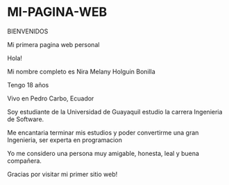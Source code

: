 # MI-PAGINA-WEB
BIENVENIDOS

Mi primera pagina web personal

Hola!

Mi nombre completo es Nira Melany Holguin Bonilla 

Tengo 18 años

Vivo en Pedro Carbo, Ecuador

Soy estudiante de la Universidad de Guayaquil estudio la carrera Ingenieria de Software.
 
Me encantaria terminar mis estudios y poder convertirme una gran Ingenieria, ser experta en programacion

Yo me considero una persona muy amigable, honesta, leal y  buena compañera.

Gracias por visitar mi primer sitio web!
